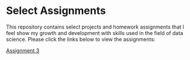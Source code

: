 
# Select Assignments

This repository contains select projects and homework assignments that I feel show my growth and development with skills used in the field of data science.
Please click the links below to view the assignments:

[Assignment 3](Assignment+3.md)
